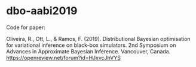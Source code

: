 # dbo-aabi2019
Code for paper:

Oliveira, R., Ott, L., & Ramos, F. (2019). Distributional Bayesian optimisation for variational inference on black-box simulators. 2nd Symposium on Advances in Approximate Bayesian Inference. Vancouver, Canada.
https://openreview.net/forum?id=HJxvcJhVYS

